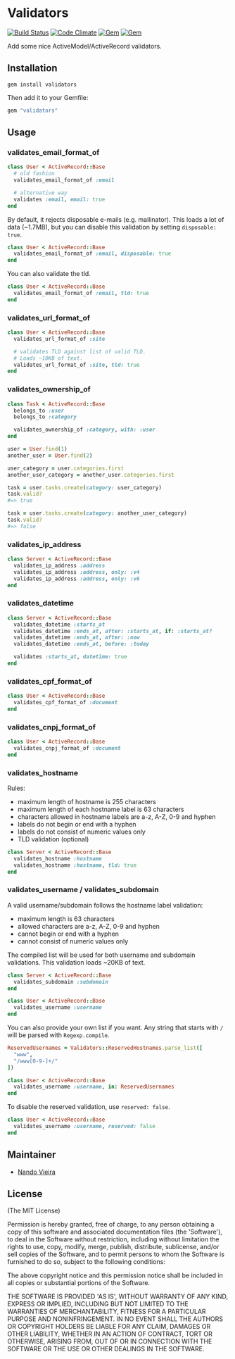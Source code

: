 # Validators

[![Build Status](https://travis-ci.org/fnando/validators.svg)](https://travis-ci.org/fnando/validators)
[![Code Climate](https://codeclimate.com/github/fnando/validators/badges/gpa.svg)](https://codeclimate.com/github/fnando/validators)
[![Gem](https://img.shields.io/gem/v/validators.svg)](https://rubygems.org/gems/validators)
[![Gem](https://img.shields.io/gem/dt/validators.svg)](https://rubygems.org/gems/validators)

Add some nice ActiveModel/ActiveRecord validators.

## Installation

```
gem install validators
```

Then add it to your Gemfile:

```ruby
gem "validators"
```

## Usage

### validates_email_format_of

```ruby
class User < ActiveRecord::Base
  # old fashion
  validates_email_format_of :email

  # alternative way
  validates :email, email: true
end
```

By default, it rejects disposable e-mails (e.g. mailinator). This loads a lot of
data (~1.7MB), but you can disable this validation by setting
`disposable: true`.

```ruby
class User < ActiveRecord::Base
  validates_email_format_of :email, disposable: true
end
```

You can also validate the tld.

```ruby
class User < ActiveRecord::Base
  validates_email_format_of :email, tld: true
end
```

### validates_url_format_of

```ruby
class User < ActiveRecord::Base
  validates_url_format_of :site

  # validates TLD against list of valid TLD.
  # Loads ~10KB of text.
  validates_url_format_of :site, tld: true
end
```

### validates_ownership_of

```ruby
class Task < ActiveRecord::Base
  belongs_to :user
  belongs_to :category

  validates_ownership_of :category, with: :user
end

user = User.find(1)
another_user = User.find(2)

user_category = user.categories.first
another_user_category = another_user.categories.first

task = user.tasks.create(category: user_category)
task.valid?
#=> true

task = user.tasks.create(category: another_user_category)
task.valid?
#=> false
```

### validates_ip_address

```ruby
class Server < ActiveRecord::Base
  validates_ip_address :address
  validates_ip_address :address, only: :v4
  validates_ip_address :address, only: :v6
end
```

### validates_datetime

```ruby
class Server < ActiveRecord::Base
  validates_datetime :starts_at
  validates_datetime :ends_at, after: :starts_at, if: :starts_at?
  validates_datetime :ends_at, after: :now
  validates_datetime :ends_at, before: :today

  validates :starts_at, datetime: true
end
```

### validates_cpf_format_of

```ruby
class User < ActiveRecord::Base
  validates_cpf_format_of :document
end
```

### validates_cnpj_format_of

```ruby
class User < ActiveRecord::Base
  validates_cnpj_format_of :document
end
```

### validates_hostname

Rules:

- maximum length of hostname is 255 characters
- maximum length of each hostname label is 63 characters
- characters allowed in hostname labels are a-z, A-Z, 0-9 and hyphen
- labels do not begin or end with a hyphen
- labels do not consist of numeric values only
- TLD validation (optional)

```ruby
class Server < ActiveRecord::Base
  validates_hostname :hostname
  validates_hostname :hostname, tld: true
end
```

### validates_username / validates_subdomain

A valid username/subdomain follows the hostname label validation:

- maximum length is 63 characters
- allowed characters are a-z, A-Z, 0-9 and hyphen
- cannot begin or end with a hyphen
- cannot consist of numeric values only

The compiled list will be used for both username and subdomain validations. This
validation loads ~20KB of text.

```ruby
class Server < ActiveRecord::Base
  validates_subdomain :subdomain
end

class User < ActiveRecord::Base
  validates_username :username
end
```

You can also provide your own list if you want. Any string that starts with `/`
will be parsed with `Regexp.compile`.

```ruby
ReservedUsernames = Validators::ReservedHostnames.parse_list([
  "www",
  "/www[0-9-]+/"
])

class User < ActiveRecord::Base
  validates_username :username, in: ReservedUsernames
end
```

To disable the reserved validation, use `reserved: false`.

```ruby
class User < ActiveRecord::Base
  validates_username :username, reserved: false
end
```

## Maintainer

- [Nando Vieira](http://nandovieira.com)

## License

(The MIT License)

Permission is hereby granted, free of charge, to any person obtaining a copy of
this software and associated documentation files (the 'Software'), to deal in
the Software without restriction, including without limitation the rights to
use, copy, modify, merge, publish, distribute, sublicense, and/or sell copies of
the Software, and to permit persons to whom the Software is furnished to do so,
subject to the following conditions:

The above copyright notice and this permission notice shall be included in all
copies or substantial portions of the Software.

THE SOFTWARE IS PROVIDED 'AS IS', WITHOUT WARRANTY OF ANY KIND, EXPRESS OR
IMPLIED, INCLUDING BUT NOT LIMITED TO THE WARRANTIES OF MERCHANTABILITY, FITNESS
FOR A PARTICULAR PURPOSE AND NONINFRINGEMENT. IN NO EVENT SHALL THE AUTHORS OR
COPYRIGHT HOLDERS BE LIABLE FOR ANY CLAIM, DAMAGES OR OTHER LIABILITY, WHETHER
IN AN ACTION OF CONTRACT, TORT OR OTHERWISE, ARISING FROM, OUT OF OR IN
CONNECTION WITH THE SOFTWARE OR THE USE OR OTHER DEALINGS IN THE SOFTWARE.
